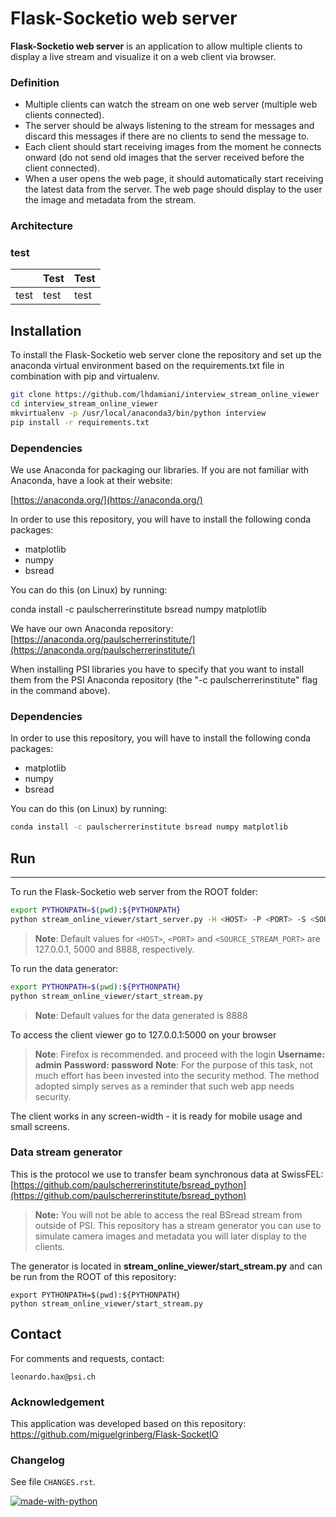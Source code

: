 # Flask-Socketio web server

**Flask-Socketio web server** is an application to allow multiple clients to display a live stream and visualize it on a web client via browser.

### Definition
-   Multiple clients can watch the stream on one web server (multiple web clients connected).
- The server should be always listening to the stream for messages and discard this messages if there are no clients to send the message to.
- Each client should start receiving images from the moment he connects onward (do not send old images that the server received before the client connected).
- When a user opens the web page, it should automatically start receiving the latest data from the server. The web page should display to the user the image and metadata from the stream.
### Architecture

### test

|                |Test                          |Test                         |
|----------------|-------------------------------|-----------------------------|
|test|test            |test            |


## Installation
To install the Flask-Socketio web server clone the repository and set up the anaconda virtual environment based on the requirements.txt file in combination with pip and virtualenv.

```bash
git clone https://github.com/lhdamiani/interview_stream_online_viewer
cd interview_stream_online_viewer
mkvirtualenv -p /usr/local/anaconda3/bin/python interview
pip install -r requirements.txt 
```
### Dependencies

We use Anaconda for packaging our libraries. If you are not familiar with Anaconda, have a look at their website:

[https://anaconda.org/](https://anaconda.org/)

In order to use this repository, you will have to install the following conda packages:

-   matplotlib
-   numpy
-   bsread

You can do this (on Linux) by running:

conda install -c paulscherrerinstitute bsread numpy matplotlib

We have our own Anaconda repository: [https://anaconda.org/paulscherrerinstitute/](https://anaconda.org/paulscherrerinstitute/)

When installing PSI libraries you have to specify that you want to install them from the PSI Anaconda repository (the "-c paulscherrerinstitute" flag in the command above).

### Dependencies
In order to use this repository, you will have to install the following conda packages:

- matplotlib
- numpy
- bsread

You can do this (on Linux) by running:
```bash
conda install -c paulscherrerinstitute bsread numpy matplotlib
```

## Run
-------------------------
To run the Flask-Socketio web server from the ROOT folder:

```bash
export PYTHONPATH=$(pwd):${PYTHONPATH}
python stream_online_viewer/start_server.py -H <HOST> -P <PORT> -S <SOURCE_STREAM_PORT>
```
> **Note**: Default values for `<HOST>`, `<PORT>` and `<SOURCE_STREAM_PORT>` are 127.0.0.1, 5000 and 8888, respectively.

To run the data generator:
```bash
export PYTHONPATH=$(pwd):${PYTHONPATH}
python stream_online_viewer/start_stream.py
```
> **Note**: Default values for the data generated is 8888

To access the client viewer go to 127.0.0.1:5000 on your browser
> **Note**: Firefox is recommended.
and proceed with the login
**Username: admin**
**Password: password**
> **Note**: For the purpose of this task, not much effort has been invested into the security method. The method adopted simply serves as a reminder that such web app needs security.

The client works in any screen-width - it is ready for mobile usage and small screens.

### Data stream generator

This is the protocol we use to transfer beam synchronous data at SwissFEL: [https://github.com/paulscherrerinstitute/bsread_python](https://github.com/paulscherrerinstitute/bsread_python)

> **Note:** You will not be able to access the real BSread stream from outside of PSI. This repository has a stream generator you can use to simulate camera images and metadata you will later display to the clients. 


The generator is located in **stream_online_viewer/start_stream.py** and can be run from the ROOT of this repository:
```
export PYTHONPATH=$(pwd):${PYTHONPATH}
python stream_online_viewer/start_stream.py
```

## Contact

For comments and requests, contact:
```
leonardo.hax@psi.ch
```

### Acknowledgement

This application was developed based on this repository: https://github.com/miguelgrinberg/Flask-SocketIO


### Changelog

See file `CHANGES.rst`.

[![made-with-python](https://img.shields.io/badge/Made%20with-Python-1f425f.svg)](https://www.python.org/)
